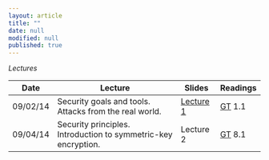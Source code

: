 ```yaml
---
layout: article
title: ""
date: null
modified: null
published: true
---
```


*Lectures*

Date | Lecture | Slides | Readings
------ | ------- | ------ | ------- |
09/02/14 | Security goals and tools. Attacks from the real world. | [Lecture 1](http://enee459c.github.io/lectures/week1/09_02_14.pdf) | [GT](http://www.securitybook.net/) 1.1
09/04/14 | Security principles. Introduction to symmetric-key encryption. | Lecture 2  | [GT](http://www.securitybook.net/) 8.1 |